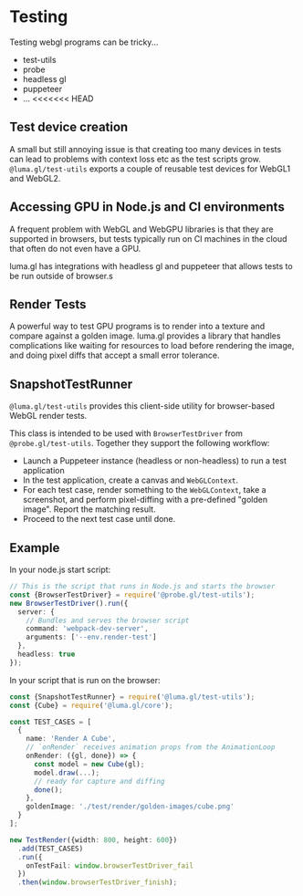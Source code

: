 # Testing

Testing webgl programs can be tricky...

- test-utils
- probe
- headless gl
- puppeteer
- ...
<<<<<<< HEAD

## Test device creation

A small but still annoying issue is that creating too many devices in tests can 
lead to problems with context loss etc as the test scripts grow. 
`@luma.gl/test-utils` exports a couple of reusable test devices for WebGL1 and WebGL2.

## Accessing GPU in Node.js and CI environments

A frequent problem with WebGL and WebGPU libraries is that they are supported in browsers, 
but tests typically run on CI machines in the cloud that often do not even have a GPU.

luma.gl has integrations with headless gl and puppeteer that allows tests to be run outside of browser.s

## Render Tests

A powerful way to test GPU programs is to render into a texture and compare against a golden image.
luma.gl provides a library that handles complications like waiting for resources to load before rendering the image,
and doing pixel diffs that accept a small error tolerance.

## SnapshotTestRunner

`@luma.gl/test-utils` provides this client-side utility for browser-based WebGL render tests.

This class is intended to be used with `BrowserTestDriver` from `@probe.gl/test-utils`. Together they support the following workflow:

- Launch a Puppeteer instance (headless or non-headless) to run a test application
- In the test application, create a canvas and `WebGLContext`.
- For each test case, render something to the `WebGLContext`, take a screenshot, and perform pixel-diffing with a pre-defined "golden image". Report the matching result.
- Proceed to the next test case until done.

## Example

In your node.js start script:

```typescript
// This is the script that runs in Node.js and starts the browser
const {BrowserTestDriver} = require('@probe.gl/test-utils');
new BrowserTestDriver().run({
  server: {
    // Bundles and serves the browser script
    command: 'webpack-dev-server',
    arguments: ['--env.render-test']
  },
  headless: true
});
```

In your script that is run on the browser:

```typescript
const {SnapshotTestRunner} = require('@luma.gl/test-utils');
const {Cube} = require('@luma.gl/core');

const TEST_CASES = [
  {
    name: 'Render A Cube',
    // `onRender` receives animation props from the AnimationLoop
    onRender: ({gl, done}) => {
      const model = new Cube(gl);
      model.draw(...);
      // ready for capture and diffing
      done();
    },
    goldenImage: './test/render/golden-images/cube.png'
  }
];

new TestRender({width: 800, height: 600})
  .add(TEST_CASES)
  .run({
    onTestFail: window.browserTestDriver_fail
  })
  .then(window.browserTestDriver_finish);
```
